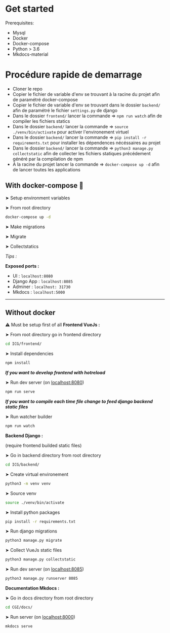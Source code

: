 # Get started

Prerequisites:

- Mysql
- Docker
- Docker-compose
- Python > 3.6
- Mkdocs-material

# Procédure rapide de demarrage

- Cloner le repo
- Copier le fichier de variable d'env se trouvant à la racine du projet afin de paramétré docker-compose
- Copier le fichier de variable d'env se trouvant dans le dossier `backend/` afin de paramétré le fichier `settings.py` de django
- Dans le dossier `frontend/` lancer la commande => `npm run watch` afin de compiler les fichiers statics
- Dans le dossier `backend/` lancer la commande => `source ./venv/bin/activate` pour activer l'environement virtuel
- Dans le dossier `backend/` lancer la commande => `pip install -r requirements.txt` pour installer les dépendences nécéssaires au projet
- Dans le dossier `backend/` lancer la commande => `python3 manage.py collectstatic` afin de collecter les fichiers statiques précédement généré par la compilation de npm
- A la racine du projet lancer la commande => `docker-compose up -d` afin de lancer toutes les applications

## With docker-compose 🐳

➤ Setup environment variables

➤ From root directory

```sh
docker-compose up -d
```

➤ Make migrations

➤ Migrate

➤ Collectstatics

*Tips :*

**Exposed ports :**

- UI : `localhost:8080`
- Django App : `localhost:8085`
- Adminer : `localhost: 31730`
- Mkdocs : `localhost:5000`

----

## Without docker

⚠️ Must be setup first of all
**Frontend VueJs :**

➤ From root directory go in frontend directory

```sh
cd ICG/frontend/
```

➤ Install dependencies

```sh
npm install
```

***If you want to develop frontend with hotreload***

➤ Run dev server (on [localhost:8080]())

```sh
npm run serve
```

***If you want to compile each time file change to feed django backend static files***

➤ Run watcher builder

```sh
npm run watch
```


**Backend Django :**

(require frontend builded static files)

➤ Go in backend directory from root directory

```sh
cd ICG/backend/
```

➤ Create virtual environement

```sh
python3 -m venv venv
```

➤ Source venv

```sh
source ./venv/bin/activate
```

➤ Install python packages

```sh
pip install -r requirements.txt
```

➤ Run django migrations

```sh
python3 manage.py migrate
```

➤ Collect VueJs static files

```sh
python3 manage.py collectstatic
```

➤ Run dev server (on [localhost:8085]())

```sh
python3 manage.py runserver 8085
```

**Documentation Mkdocs :**

➤ Go in docs directory from root directory

```sh
cd CGI/docs/
```

➤ Run server (on [localhost:8000]())

```sh
mkdocs serve
```